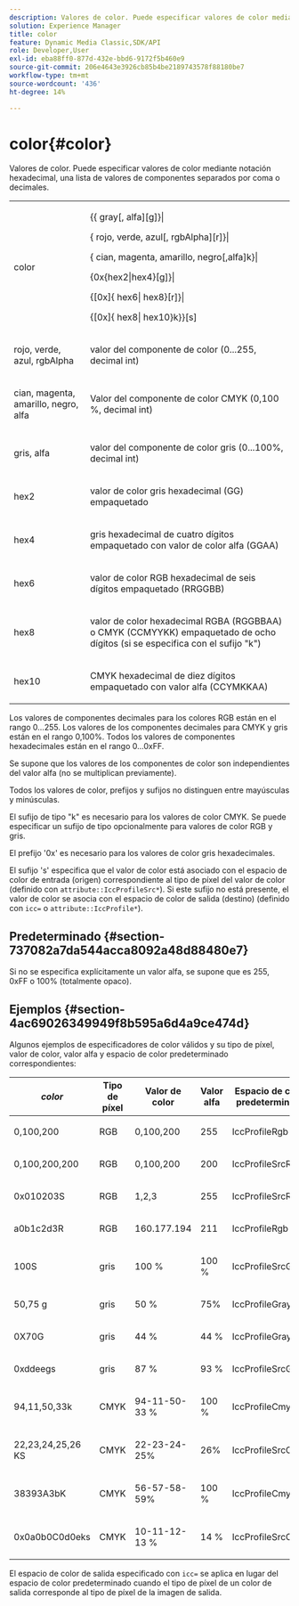 ```yaml
---
description: Valores de color. Puede especificar valores de color mediante notación hexadecimal, una lista de valores de componentes separados por coma o decimales.
solution: Experience Manager
title: color
feature: Dynamic Media Classic,SDK/API
role: Developer,User
exl-id: eba88ff0-877d-432e-bbd6-9172f5b460e9
source-git-commit: 206e4643e3926cb85b4be2189743578f88180be7
workflow-type: tm+mt
source-wordcount: '436'
ht-degree: 14%

---
```


# color{#color}

Valores de color. Puede especificar valores de color mediante notación hexadecimal, una lista de valores de componentes separados por coma o decimales.

<table id="simpletable_9EBE66066E854ABE978F8F7ADC66BDE3"> 
 <tr class="strow"> 
  <td class="stentry"> <p><span class="codeph"> <span class="varname"> color</span> </span> </p></td> 
  <td class="stentry"> <p> <span class="codeph">{{<span class="varname"> gray</span>[,<span class="varname"> alfa</span>][g]}|</span> </p> <p> <span class="codeph"> {<span class="varname"> rojo</span>, <span class="varname"> verde</span>, <span class="varname"> azul</span>[,<span class="varname"> rgbAlpha</span>][r]}|</span> </p> <p> <span class="codeph"> {<span class="varname"> cian</span>,  <span class="varname"> magenta</span>,  <span class="varname"> amarillo</span>,  <span class="varname"> negro</span>[,alfa]k}|</span> </p> <p> <span class="codeph"> {0x{hex2|hex4}[g]}|</span> </p> <p> <span class="codeph">{[0x]{<span class="varname"> hex6</span>|<span class="varname"> hex8</span>}[r]}|</span> </p> <p> <span class="codeph"> {[0x]{<span class="varname"> hex8</span>|<span class="varname"> hex10</span>}k}}[s]</span> </p> </td> 
 </tr> 
 <tr class="strow"> 
  <td class="stentry"> <p><span class="codeph"> <span class="varname"> rojo</span>,  <span class="varname"> verde</span>,  <span class="varname"> azul</span>,  <span class="varname"> rgbAlpha</span></span> </p> </td> 
  <td class="stentry"> <p>valor del componente de color (0...255, decimal int) </p> </td> 
 </tr> 
 <tr class="strow"> 
  <td class="stentry"> <p><span class="codeph"> <span class="varname"> cian</span>,  <span class="varname"> magenta</span>,  <span class="varname"> amarillo</span>,  <span class="varname"> negro</span>,  <span class="varname"> alfa</span></span> </p></td> 
  <td class="stentry"> <p>Valor del componente de color CMYK (0,100 %, decimal int) </p></td> 
 </tr> 
 <tr class="strow"> 
  <td class="stentry"> <p><span class="codeph"> <span class="varname"> gris</span>,  <span class="varname"> alfa</span></span> </p> </td> 
  <td class="stentry"> <p>valor del componente de color gris (0...100%, decimal int) </p> </td> 
 </tr> 
 <tr class="strow"> 
  <td class="stentry"> <p><span class="codeph"> <span class="varname"> hex2</span> </span> </p></td> 
  <td class="stentry"> <p>valor de color gris hexadecimal (GG) empaquetado </p></td> 
 </tr> 
 <tr class="strow"> 
  <td class="stentry"> <p><span class="codeph"> <span class="varname"> hex4</span> </span> </p> </td> 
  <td class="stentry"> <p>gris hexadecimal de cuatro dígitos empaquetado con valor de color alfa (GGAA) </p> </td> 
 </tr> 
 <tr class="strow"> 
  <td class="stentry"> <p><span class="codeph"> <span class="varname"> hex6</span> </span> </p> </td> 
  <td class="stentry"> <p>valor de color RGB hexadecimal de seis dígitos empaquetado (RRGGBB) </p></td> 
 </tr> 
 <tr class="strow"> 
  <td class="stentry"> <p><span class="codeph"> <span class="varname"> hex8</span> </span> </p> </td> 
  <td class="stentry"> <p>valor de color hexadecimal RGBA (RGGBBAA) o CMYK (CCMYYKK) empaquetado de ocho dígitos (si se especifica con el sufijo "k") </p></td> 
 </tr> 
 <tr class="strow"> 
  <td class="stentry"> <p><span class="codeph"> <span class="varname"> hex10</span> </span> </p></td> 
  <td class="stentry"> <p>CMYK hexadecimal de diez dígitos empaquetado con valor alfa (CCYMKKAA) </p> </td> 
 </tr> 
</table>

Los valores de componentes decimales para los colores RGB están en el rango 0...255. Los valores de los componentes decimales para CMYK y gris están en el rango 0,100%. Todos los valores de componentes hexadecimales están en el rango 0...0xFF.

Se supone que los valores de los componentes de color son independientes del valor alfa (no se multiplican previamente).

Todos los valores de color, prefijos y sufijos no distinguen entre mayúsculas y minúsculas.

El sufijo de tipo &quot;k&quot; es necesario para los valores de color CMYK. Se puede especificar un sufijo de tipo opcionalmente para valores de color RGB y gris.

El prefijo &#39;0x&#39; es necesario para los valores de color gris hexadecimales.

El sufijo &#39;s&#39; especifica que el valor de color está asociado con el espacio de color de entrada (origen) correspondiente al tipo de píxel del valor de color (definido con `attribute::IccProfileSrc*`). Si este sufijo no está presente, el valor de color se asocia con el espacio de color de salida (destino) (definido con `icc=` o `attribute::IccProfile*`).

## Predeterminado {#section-737082a7da544acca8092a48d88480e7}

Si no se especifica explícitamente un valor alfa, se supone que es 255, 0xFF o 100% (totalmente opaco).

## Ejemplos {#section-4ac69026349949f8b595a6d4a9ce474d}

Algunos ejemplos de especificadores de color válidos y su tipo de píxel, valor de color, valor alfa y espacio de color predeterminado correspondientes:

<table id="table_1539E74A1EC545F1B5398D86A27079D1"> 
 <thead> 
  <tr> 
   <th class="entry"> <b> <i>color</i> </b> </th> 
   <th class="entry"> <b>Tipo de píxel</b> </th> 
   <th class="entry"> <b>Valor de color</b> </th> 
   <th class="entry"> <b>Valor alfa</b> </th> 
   <th class="entry"> <b>Espacio de color predeterminado  </b> </th> 
  </tr> 
 </thead>
 <tbody> 
  <tr> 
   <td> <p>0,100,200 </p> </td> 
   <td> <p>RGB </p> </td> 
   <td> <p>0,100,200 </p> </td> 
   <td> <p>255 </p> </td> 
   <td> <p> <span class="codeph"> IccProfileRgb</span> </p> </td> 
  </tr> 
  <tr> 
   <td> <p>0,100,200,200 </p> </td> 
   <td> <p>RGB </p> </td> 
   <td> <p>0,100,200 </p> </td> 
   <td> <p>200 </p> </td> 
   <td> <p> <span class="codeph"> IccProfileSrcRgb</span> </p> </td> 
  </tr> 
  <tr> 
   <td> <p>0x010203S </p> </td> 
   <td> <p>RGB </p> </td> 
   <td> <p>1,2,3 </p> </td> 
   <td> <p>255 </p> </td> 
   <td> <p> <span class="codeph"> IccProfileSrcRgb</span> </p> </td> 
  </tr> 
  <tr> 
   <td> <p>a0b1c2d3R </p> </td> 
   <td> <p>RGB </p> </td> 
   <td> <p>160.177.194 </p> </td> 
   <td> <p>211 </p> </td> 
   <td> <p> <span class="codeph"> IccProfileRgb</span> </p> </td> 
  </tr> 
  <tr> 
   <td> <p>100S </p> </td> 
   <td> <p>gris </p> </td> 
   <td> <p>100 % </p> </td> 
   <td> <p>100 % </p> </td> 
   <td> <p> <span class="codeph"> IccProfileSrcGray</span> </p> </td> 
  </tr> 
  <tr> 
   <td> <p>50,75 g </p> </td> 
   <td> <p>gris </p> </td> 
   <td> <p>50 % </p> </td> 
   <td> <p>75% </p> </td> 
   <td> <p> <span class="codeph"> IccProfileGray</span> </p> </td> 
  </tr> 
  <tr> 
   <td> <p>0X70G </p> </td> 
   <td> <p>gris </p> </td> 
   <td> <p>44 % </p> </td> 
   <td> <p>44 % </p> </td> 
   <td> <p> <span class="codeph"> IccProfileGray</span> </p> </td> 
  </tr> 
  <tr> 
   <td> <p>0xddeegs </p> </td> 
   <td> <p>gris </p> </td> 
   <td> <p>87 % </p> </td> 
   <td> <p>93 % </p> </td> 
   <td> <p> <span class="codeph"> IccProfileSrcGray  </span> </p> </td> 
  </tr> 
  <tr> 
   <td> <p>94,11,50,33k </p> </td> 
   <td> <p>CMYK </p> </td> 
   <td> <p>94-11-50-33 % </p> </td> 
   <td> <p>100 % </p> </td> 
   <td> <p> <span class="codeph"> IccProfileCmyk</span> </p> </td> 
  </tr> 
  <tr> 
   <td> <p>22,23,24,25,26 KS </p> </td> 
   <td> <p>CMYK </p> </td> 
   <td> <p>22-23-24-25% </p> </td> 
   <td> <p>26% </p> </td> 
   <td> <p> <span class="codeph"> IccProfileSrcCmyk</span> </p> </td> 
  </tr> 
  <tr> 
   <td> <p>38393A3bK </p> </td> 
   <td> <p>CMYK </p> </td> 
   <td> <p>56-57-58-59% </p> </td> 
   <td> <p>100 % </p> </td> 
   <td> <p> <span class="codeph"> IccProfileCmyk</span> </p> </td> 
  </tr> 
  <tr> 
   <td> <p>0x0a0b0C0d0eks </p> </td> 
   <td> <p>CMYK </p> </td> 
   <td> <p>10-11-12-13 % </p> </td> 
   <td> <p>14 % </p> </td> 
   <td> <p> <span class="codeph"> IccProfileSrcCmyk</span> </p> </td> 
  </tr> 
 </tbody> 
</table>

El espacio de color de salida especificado con `icc=` se aplica en lugar del espacio de color predeterminado cuando el tipo de píxel de un color de salida corresponde al tipo de píxel de la imagen de salida.
